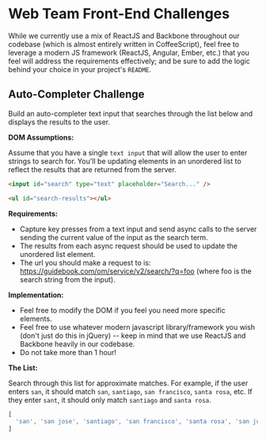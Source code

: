 # Web Team Front-End Challenges

While we currently use a mix of ReactJS and Backbone throughout our codebase (which is almost entirely written in CoffeeScript), feel free to leverage a modern JS framework (ReactJS, Angular, Ember, etc.) that you feel will address the requirements effectively; and be sure to add the logic behind your choice in your project's `README`.


## Auto-Completer Challenge

Build an auto-completer text input that searches through the list below and displays the results to the user.

**DOM Assumptions:**

Assume that you have a single `text input` that will allow the user to enter strings to search for. You'll be updating elements in an unordered list to reflect the results that are returned from the server.

```html
<input id="search" type="text" placeholder="Search..." />

<ul id="search-results"></ul>
```

**Requirements:**

* Capture key presses from a text input and send async calls to the server sending the current value of the input as the search term.
* The results from each async request should be used to update the unordered list element.
* The url you should make a request to is: https://guidebook.com/om/service/v2/search/?q=foo (where foo is the search string from the input).

**Implementation:**

* Feel free to modify the DOM if you feel you need more specific elements.
* Feel free to use whatever modern javascript library/framework you wish (don't just do this in jQuery) -- keep in mind that we use ReactJS and Backbone heavily in our codebase.
* Do not take more than 1 hour!


**The List:**

Search through this list for approximate matches. For example, if the user enters `san`, it should match `san`, `santiago`, `san francisco`, `santa rosa`, etc. If they enter `sant`, it should only match `santiago` and `santa rosa`.

```javascript
[
  'san', 'san jose', 'santiago', 'san francisco', 'santa rosa', 'san juan', 'sabadell', 'salamanca', 'salt lake city', 'salinas', 'salem', 'sausalito', 'taipei', 'tel aviv', 'tempe', 'termez', 'temuco', 'tiajuna', 'tieling', 'thousand oaks', 'thunder bay', 'tokyo', 'tulsa'
]
```
